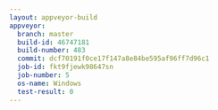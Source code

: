 ```yaml
---
layout: appveyor-build
appveyor:
  branch: master
  build-id: 46747181
  build-number: 483
  commit: dcf70191f0ce17f147a8e84be595af96ff7d96c1
  job-id: fkt9fjewk98647sn
  job-number: 5
  os-name: Windows
  test-result: 0
---
```

